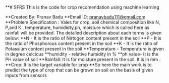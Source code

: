 **# SFRS
This is the code for crop recomendation using machine learning 

**Created By: Pranav Badu 
**Email ID: pranavbadu111@gmail.com
**Problem Specification : Vales for crop, soil chemical composition like N, P,and K , temperature, humididty,ph, moisture which is called here as rainfall will be provided. The detailed description about each terms is given below:
**N - It is the ratio of Nirtogen content present in the soil
**P - It is the ratio of Phosphorous content present in the soil
**K - It is the ratio of Potassium content present in the soil
**Temperature - Temperature is given in degree celcious
**humidity - relative humidity in %
**ph value- It is the PH value of soil
**Rainfall: It is for moisture present in the soil. It is in mm .
**Crop: It is the target variable for crop
**So here the main work is to predict the type of crop that can be grown on soil on the basis of given inputs from sensors
